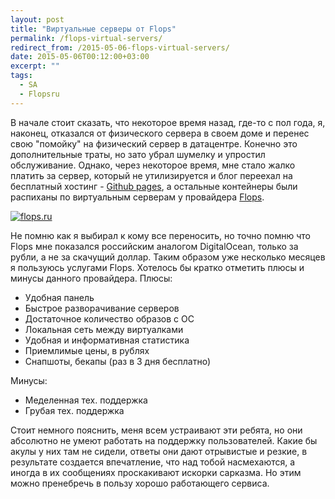 ```yaml
---
layout: post
title: "Виртуальные серверы от Flops"
permalink: /flops-virtual-servers/
redirect_from: /2015-05-06-flops-virtual-servers/
date: 2015-05-06T00:12:00+03:00
excerpt: ""
tags:
  - SA
  - Flopsru
---
```


В начале стоит сказать, что некоторое время назад, где-то с пол года, я, наконец, отказался от физического сервера в своем доме и перенес свою "помойку" на физический сервер в датацентре.
Конечно это дополнительные траты, но зато убрал шумелку и упростил обслуживание. Однако, через некоторое время, мне стало жалко платить за сервер, который не утилизируется и блог переехал на бесплатный хостинг - <a href="https://pages.github.com/" target="_blank">Github pages</a>, а остальные контейнеры были распиханы по виртуальным серверам у провайдера <a href="https://flops.ru/?refid=13509" target="_blank">Flops</a>.

<a href="https://goo.gl/eOu0fS" target="_blank">
<img src="https://farm1.staticflickr.com/747/21467213069_a54bf9d84e_o.png" alt="flops.ru"/>
</a>

Не помню как я выбирал к кому все переносить, но точно помню что Flops мне показался российским аналогом DigitalOcean, только за рубли, а не за скачущий доллар.
Таким образом уже несколько месяцев я пользуюсь услугами Flops. Хотелось бы кратко отметить плюсы и минусы данного провайдера.
Плюсы:

* Удобная панель
* Быстрое разворачивание серверов
* Достаточное количество образов с ОС
* Локальная сеть между виртуалками
* Удобная и информативная статистика
* Приемлимые цены, в рублях
* Снапшоты, бекапы (раз в 3 дня бесплатно)

Минусы:

* Меделенная тех. поддержка
* Грубая тех. поддержка

Стоит немного пояснить, меня всем устраивают эти ребята, но они абсолютно не умеют работать на поддержку пользователей. Какие бы акулы у них там не сидели, ответы они дают отрывистые и резкие, в результате создается впечатление, что над тобой насмехаются, а иногда в их сообщениях проскакивают искорки сарказма. Но этим можно пренебречь в пользу хорошо работающего сервиса.


